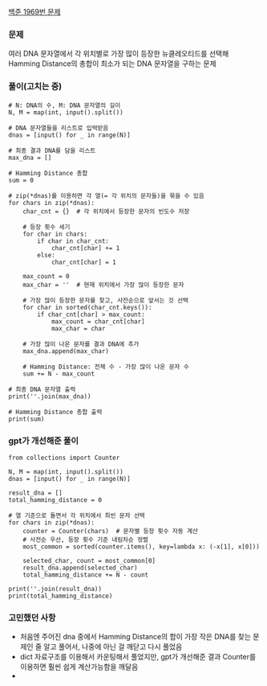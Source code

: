 [백준 1969번 문제](https://www.acmicpc.net/problem/1969)

### 문제
여러 DNA 문자열에서 각 위치별로 가장 많이 등장한 뉴클레오티드를 선택해 Hamming Distance의 총합이 최소가 되는 DNA 문자열을 구하는 문제

### 풀이(고치는 중)
```
# N: DNA의 수, M: DNA 문자열의 길이
N, M = map(int, input().split()) 

# DNA 문자열들을 리스트로 입력받음
dnas = [input() for _ in range(N)]

# 최종 결과 DNA를 담을 리스트
max_dna = []

# Hamming Distance 총합
sum = 0

# zip(*dnas)를 이용하면 각 열(= 각 위치의 문자들)을 묶을 수 있음
for chars in zip(*dnas):
    char_cnt = {}  # 각 위치에서 등장한 문자의 빈도수 저장

    # 등장 횟수 세기
    for char in chars:
        if char in char_cnt:
            char_cnt[char] += 1
        else:
            char_cnt[char] = 1

    max_count = 0
    max_char = ''  # 현재 위치에서 가장 많이 등장한 문자

    # 가장 많이 등장한 문자를 찾고, 사전순으로 앞서는 것 선택
    for char in sorted(char_cnt.keys()):
        if char_cnt[char] > max_count:
            max_count = char_cnt[char]
            max_char = char

    # 가장 많이 나온 문자를 결과 DNA에 추가
    max_dna.append(max_char)

    # Hamming Distance: 전체 수 - 가장 많이 나온 문자 수
    sum += N - max_count

# 최종 DNA 문자열 출력
print(''.join(max_dna))

# Hamming Distance 총합 출력
print(sum)
```

### gpt가 개선해준 풀이
```
from collections import Counter

N, M = map(int, input().split())
dnas = [input() for _ in range(N)]

result_dna = []
total_hamming_distance = 0

# 열 기준으로 돌면서 각 위치에서 최빈 문자 선택
for chars in zip(*dnas):
    counter = Counter(chars)  # 문자별 등장 횟수 자동 계산
    # 사전순 우선, 등장 횟수 기준 내림차순 정렬
    most_common = sorted(counter.items(), key=lambda x: (-x[1], x[0]))
    
    selected_char, count = most_common[0]
    result_dna.append(selected_char)
    total_hamming_distance += N - count

print(''.join(result_dna))
print(total_hamming_distance)
```

### 고민했던 사항
- 처음엔 주어진 dna 중에서 Hamming Distance의 합이 가장 작은 DNA를 찾는 문제인 줄 알고 풀어서, 나중에 아닌 걸 깨닫고 다시 풀었음
- dict 자료구조를 이용해서 카운팅해서 풀었지만, gpt가 개선해준 결과 Counter를 이용하면 훨씬 쉽게 계산가능함을 깨달음
- 
